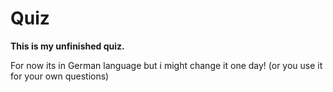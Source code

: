 # Quiz

**This is my unfinished quiz.**

For now its in German language but i might change it one day!
(or you use it for your own questions)
